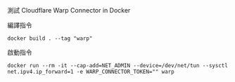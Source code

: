 測試 Cloudflare Warp Connector in Docker

編譯指令

```
docker build . --tag "warp"
```

啟動指令

```
docker run --rm -it --cap-add=NET_ADMIN --device=/dev/net/tun --sysctl net.ipv4.ip_forward=1 -e WARP_CONNECTOR_TOKEN="" warp
```
